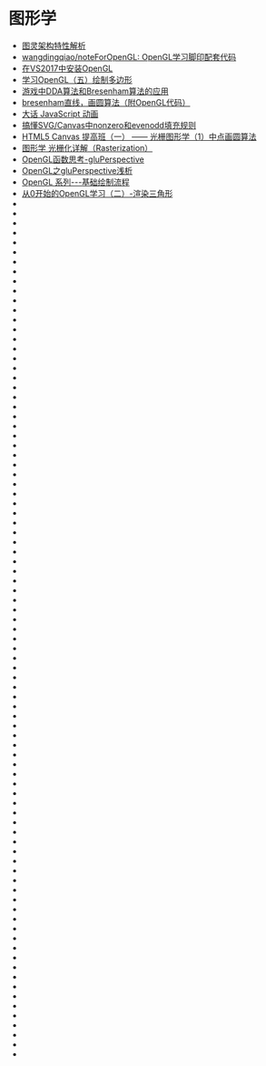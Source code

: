 # 图形学

*   [图灵架构特性解析](https://zhuanlan.zhihu.com/p/44644238?utm_source=tuicool&utm_medium=referral)
*   [wangdingqiao/noteForOpenGL: OpenGL学习脚印配套代码 ](https://github.com/wangdingqiao/noteForOpenGL)
*   [在VS2017中安装OpenGL](https://www.cnblogs.com/junjunjun123/p/8609159.html)
*   [学习OpenGL（五）绘制多边形](https://blog.csdn.net/th_gsb/article/details/51140842)
*   [游戏中DDA算法和Bresenham算法的应用](https://blog.csdn.net/pbymw8iwm/article/details/41823717?utm_source=tuicool&utm_medium=referral)
*   [bresenham直线，画圆算法（附OpenGL代码）](https://blog.csdn.net/mayh554024289/article/details/44781531?utm_source=tuicool&utm_medium=referral)
*   [大话 JavaScript 动画](https://fanmingfei.com/posts/Animation_Base.html?utm_source=tuicool&utm_medium=referral)
*   [搞懂SVG/Canvas中nonzero和evenodd填充规则](https://www.zhangxinxu.com/wordpress/2018/10/nonzero-evenodd-fill-mode-rule/)
*   [HTML5 Canvas 提高班（一） —— 光栅图形学（1）中点画圆算法](http://www.cnblogs.com/doudougou/archive/2012/04/26/2472048.html?utm_source=tuicool&utm_medium=referral)
*   [图形学 光栅化详解（Rasterization）](https://www.jianshu.com/p/54fe91a946e2?utm_source=tuicool&utm_medium=referral)
*   [OpenGL函数思考-gluPerspective](https://blog.csdn.net/shuaihj/article/details/7228575)
*   [OpenGL之gluPerspective浅析](https://blog.csdn.net/huai814586181/article/details/45918161)
*   [OpenGL 系列---基础绘制流程](https://mp.weixin.qq.com/s/H6p3cLGpKys5ihF7ymBhJw)
*   [从0开始的OpenGL学习（二）-渲染三角形](https://www.jianshu.com/p/f9b1162e62cf)
*   []()
*   []()
*   []()
*   []()
*   []()
*   []()
*   []()
*   []()
*   []()
*   []()
*   []()
*   []()
*   []()
*   []()
*   []()
*   []()
*   []()
*   []()
*   []()
*   []()
*   []()
*   []()
*   []()
*   []()
*   []()
*   []()
*   []()
*   []()
*   []()
*   []()
*   []()
*   []()
*   []()
*   []()
*   []()
*   []()
*   []()
*   []()
*   []()
*   []()
*   []()
*   []()
*   []()
*   []()
*   []()
*   []()
*   []()
*   []()
*   []()
*   []()
*   []()
*   []()
*   []()
*   []()
*   []()
*   []()
*   []()
*   []()
*   []()
*   []()
*   []()
*   []()
*   []()
*   []()
*   []()
*   []()
*   []()
*   []()
*   []()
*   []()
*   []()
*   []()
*   []()
*   []()
*   []()
*   []()
*   []()
*   []()
*   []()
*   []()
*   []()
*   []()
*   []()
*   []()
*   []()
*   []()
*   []()
*   []()
*   []()
